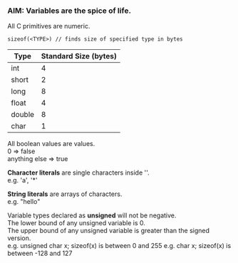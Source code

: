 ### AIM: Variables are the spice of life.

All C primitives are numeric.

	sizeof(<TYPE>) // finds size of specified type in bytes

Type | Standard Size (bytes)
--- | ---
int | 4
short | 2
long | 8
float | 4
double | 8
char | 1 

All boolean values are values.  
0 => false  
anything else => true

**Character literals** are single characters inside ''.  
e.g. 'a', '*'

**String literals** are arrays of characters.  
e.g. "hello"

Variable types declared as **unsigned** will not be negative.  
The lower bound of any unsigned variable is 0.  
The upper bound of any unsigned variable is greater than the signed version.  
e.g. unsigned char x;	sizeof(x) is between 0 and 255
e.g. char x;		sizeof(x) is between -128 and 127

